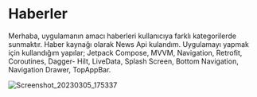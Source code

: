# Haberler
Merhaba, uygulamanın amacı haberleri kullanıcıya farklı kategorilerde sunmaktır. Haber kaynağı olarak News Api kulandım.
Uygulamayı yapmak için kullandığım yapılar; Jetpack Compose, MVVM, Navigation, Retrofit, Coroutines, Dagger- Hilt, LiveData, Splash Screen, Bottom Navigation, Navigation Drawer, TopAppBar.

![Screenshot_20230305_175337](https://user-images.githubusercontent.com/112124373/222972793-52e7a1c3-f532-4935-b85d-83948b30e425.png)
